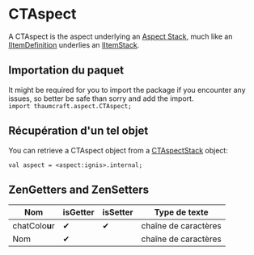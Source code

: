 # CTAspect

A CTAspect is the aspect underlying an [Aspect Stack](/Mods/Modtweaker/Thaumcraft/Aspects/CTAspectStack/), much like an [IItemDefinition](/Vanilla/Items/IItemDefinition/) underlies an [IItemStack](/Vanilla/Items/IItemStack/).

## Importation du paquet

It might be required for you to import the package if you encounter any issues, so better be safe than sorry and add the import.  
`import thaumcraft.aspect.CTAspect;`

## Récupération d'un tel objet

You can retrieve a CTAspect object from a [CTAspectStack](/Mods/Modtweaker/Thaumcraft/Aspects/CTAspectStack/) object:

```zenscript
val aspect = <aspect:ignis>.internal;
```

## ZenGetters and ZenSetters

| Nom            | isGetter | isSetter | Type de texte        |
| -------------- | -------- | -------- | -------------------- |
| chatColo**u**r | ✔        | ✔        | chaîne de caractères |
| Nom            | ✔        |          | chaîne de caractères |